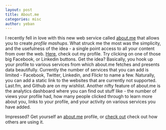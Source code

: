 ```yaml
--- 
layout: post
title: About.me
categories: misc
author: yeban
---
```


I recently fell in love with this new web service called [about.me](http://about.me "about.me") that allows you to create *profile mashups*. What struck me the most was the simplicity, and the usefulness of the idea - a single point access to all your content from over the web. [Here](http://about.me/yeban "about.me/yeban"), check out my profile. Try clicking on one of those big Facebook, or Linkedin buttons. Get the idea? Basically, you hook up your profile to various services from which about.me fetches and presents data beautifully. Currently the number of services that you can add is limited - Facebook, Twitter, Linkedin, and Flickr to name a few. Naturally, you can add a static link to the websites that are currently not supported. Last.fm, and Github are on my wishlist. Another nifty feature of about.me is the analytics dashboard where you can find out stuff like - the number of views your profile had, how many people clicked through to learn more about you, links to your profile, and your activity on various services you have added.

Impressed? Get yourself an [about.me](http://about.me "about.me") profile, or [check out](http://about.me/directory "about.me/directory") check out how others are using it.
